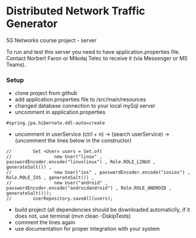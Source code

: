 # Distributed Network Traffic Generator 
5G Networks course project - server

To run and test this server you need to have application.properties file.  
Contact Norbert Faron or Mikołaj Telec to receive it (via Messenger or MS Teams).


### Setup
- clone project from github
- add application.properties file to /src/main/resources
- changed database connection to your local mySql server
- uncomment in application.properties
```
#spring.jpa.hibernate.ddl-auto=create
```
- uncomment in userService (ctrl + n) -> (search userService) -> (uncomment the lines below in the constructor)
```
//        Set <User> users = Set.of(
//                new User("linux" , passwordEncoder.encode("linuxlinux") , Role.ROLE_LINUX , generateSalt()) ,
//                new User("ios" , passwordEncoder.encode("iosios") , Role.ROLE_IOS , generateSalt()) ,
//                new User("android" , passwordEncoder.encode("androidandroid") , Role.ROLE_ANDROID , generateSalt()));
//        userRepository.saveAll(users);
```
- build project (all dependencies should be downloaded automaticlly, if it does not, use terminal (mvn clean -DskipTests)
- comment the lines again
- use documentation for proper integration with your system

